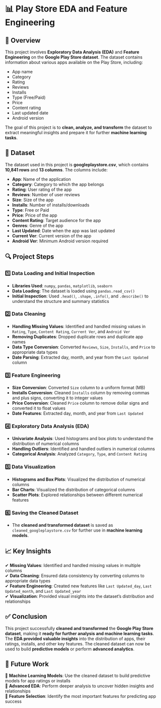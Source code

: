 # 📊 Play Store EDA and Feature Engineering  

## 📌 Overview  
This project involves **Exploratory Data Analysis (EDA)** and **Feature Engineering** on the **Google Play Store dataset**. The dataset contains information about various apps available on the Play Store, including:  
- App name  
- Category  
- Rating  
- Reviews  
- Installs  
- Type (Free/Paid)  
- Price  
- Content rating  
- Last updated date  
- Android version  

The goal of this project is to **clean, analyze, and transform** the dataset to extract meaningful insights and prepare it for further **machine learning tasks**.  

## 📂 Dataset  
The dataset used in this project is **googleplaystore.csv**, which contains **10,841 rows** and **13 columns**. The columns include:  

- **App**: Name of the application  
- **Category**: Category to which the app belongs  
- **Rating**: User rating of the app  
- **Reviews**: Number of user reviews  
- **Size**: Size of the app  
- **Installs**: Number of installs/downloads  
- **Type**: Free or Paid  
- **Price**: Price of the app  
- **Content Rating**: Target audience for the app  
- **Genres**: Genre of the app  
- **Last Updated**: Date when the app was last updated  
- **Current Ver**: Current version of the app  
- **Android Ver**: Minimum Android version required  

## 🔍 Project Steps  

### 1️⃣ Data Loading and Initial Inspection  
- **Libraries Used**: `numpy`, `pandas`, `matplotlib`, `seaborn`  
- **Data Loading**: The dataset is loaded using `pandas.read_csv()`  
- **Initial Inspection**: Used `.head()`, `.shape`, `.info()`, and `.describe()` to understand the structure and summary statistics  

### 2️⃣ Data Cleaning  
- **Handling Missing Values**: Identified and handled missing values in `Rating`, `Type`, `Content Rating`, `Current Ver`, and `Android Ver`  
- **Removing Duplicates**: Dropped duplicate rows and duplicate app names  
- **Data Type Conversion**: Converted `Reviews`, `Size`, `Installs`, and `Price` to appropriate data types  
- **Date Parsing**: Extracted day, month, and year from the `Last Updated` column  

### 3️⃣ Feature Engineering  
- **Size Conversion**: Converted `Size` column to a uniform format (MB)  
- **Installs Conversion**: Cleaned `Installs` column by removing commas and plus signs, converting it to integer values  
- **Price Conversion**: Cleaned `Price` column to remove dollar signs and converted it to float values  
- **Date Features**: Extracted day, month, and year from `Last Updated`  

### 4️⃣ Exploratory Data Analysis (EDA)  
- **Univariate Analysis**: Used histograms and box plots to understand the distribution of numerical columns  
- **Handling Outliers**: Identified and handled outliers in numerical columns  
- **Categorical Analysis**: Analyzed `Category`, `Type`, and `Content Rating`  

### 5️⃣ Data Visualization  
- **Histograms and Box Plots**: Visualized the distribution of numerical columns  
- **Bar Charts**: Visualized the distribution of categorical columns  
- **Scatter Plots**: Explored relationships between different numerical features  

### 6️⃣ Saving the Cleaned Dataset  
- The **cleaned and transformed dataset** is saved as `cleaned_googleplaystore.csv` for further use in **machine learning models**.  

## 📈 Key Insights  
✔ **Missing Values**: Identified and handled missing values in multiple columns  
✔ **Data Cleaning**: Ensured data consistency by converting columns to appropriate data types  
✔ **Feature Engineering**: Created new features like `Last Updated_day`, `Last Updated_month`, and `Last Updated_year`  
✔ **Visualization**: Provided visual insights into the dataset’s distribution and relationships  

## ✅ Conclusion  
This project successfully **cleaned and transformed** the **Google Play Store dataset**, making it **ready for further analysis and machine learning tasks**. The **EDA provided valuable insights** into the distribution of apps, their ratings, installs, and other key features. The cleaned dataset can now be used to build **predictive models** or perform **advanced analytics**.  

## 🔮 Future Work  
🚀 **Machine Learning Models**: Use the cleaned dataset to build predictive models for app ratings or installs  
🚀 **Advanced EDA**: Perform deeper analysis to uncover hidden insights and relationships  
🚀 **Feature Selection**: Identify the most important features for predicting app success  
